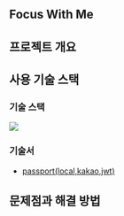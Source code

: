 ## Focus With Me

## 프로젝트 개요

## 사용 기술 스택

### 기술 스택

<img src="https://img.shields.io/badge/passport-0.5.0-34E27A?style=for-the-badge&logo=Passport&logoColor=white">

### 기술서

- [passport(local,kakao,jwt)](./doc/passport.md)

## 문제점과 해결 방법
